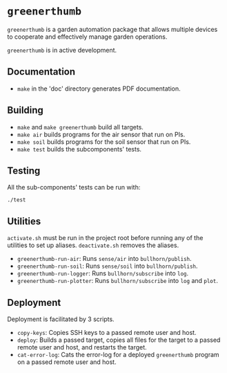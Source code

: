 # `greenerthumb`

`greenerthumb` is a garden automation package that allows multiple devices to
cooperate and effectively manage garden operations.

`greenerthumb` is in active development.

## Documentation

* `make` in the 'doc' directory generates PDF documentation.

## Building

* `make` and `make greenerthumb` build all targets.
* `make air` builds programs for the air sensor that run on PIs.
* `make soil` builds programs for the soil sensor that run on PIs.
* `make test` builds the subcomponents' tests.

## Testing

All the sub-components' tests can be run with:

```
./test
```

## Utilities

`activate.sh` must be run in the project root before running any of the
utilities to set up aliases. `deactivate.sh` removes the aliases.

* `greenerthumb-run-air`: Runs `sense/air` into `bullhorn/publish`.
* `greenerthumb-run-soil`: Runs `sense/soil` into `bullhorn/publish`.
* `greenerthumb-run-logger`: Runs `bullhorn/subscribe` into `log`.
* `greenerthumb-run-plotter`: Runs `bullhorn/subscribe` into `log` and `plot`.

## Deployment

Deployment is facilitated by 3 scripts.

* `copy-keys`: Copies SSH keys to a passed remote user and host.
* `deploy`: Builds a passed target, copies all files for the target to a passed
  remote user and host, and restarts the target.
* `cat-error-log`: Cats the error-log for a deployed `greenerthumb` program on a
  passed remote user and host.
